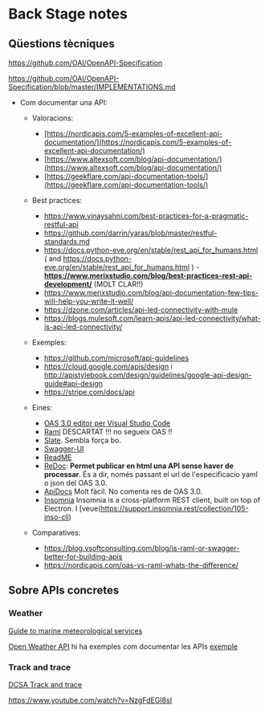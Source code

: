 # Back Stage notes

## Qüestions tècniques

https://github.com/OAI/OpenAPI-Specification

https://github.com/OAI/OpenAPI-Specification/blob/master/IMPLEMENTATIONS.md

- Com documentar una API:
  - Valoracions:
    - [https://nordicapis.com/5-examples-of-excellent-api-documentation/](https://nordicapis.com/5-examples-of-excellent-api-documentation/)
    - [https://www.altexsoft.com/blog/api-documentation/](https://www.altexsoft.com/blog/api-documentation/)
    - [https://geekflare.com/api-documentation-tools/](https://geekflare.com/api-documentation-tools/)
  - Best practices:
    - https://www.vinaysahni.com/best-practices-for-a-pragmatic-restful-api
    - https://github.com/darrin/yaras/blob/master/restful-standards.md
    - https://docs.python-eve.org/en/stable/rest_api_for_humans.html ( and https://docs.python-eve.org/en/stable/rest_api_for_humans.html )
    -**https://www.merixstudio.com/blog/best-practices-rest-api-development/** (MOLT CLAR!!)
    - https://www.merixstudio.com/blog/api-documentation-few-tips-will-help-you-write-it-well/
    - https://dzone.com/articles/api-led-connectivity-with-mule
    - https://blogs.mulesoft.com/learn-apis/api-led-connectivity/what-is-api-led-connectivity/
 
  - Exemples:
    - https://github.com/microsoft/api-guidelines
    - https://cloud.google.com/apis/design i http://apistylebook.com/design/guidelines/google-api-design-guide#api-design
    - https://stripe.com/docs/api

  - Eines:
    - [OAS 3.0 editor per Visual Studio Code](https://marketplace.visualstudio.com/items?itemName=42Crunch.vscode-openapi)
    - [Raml](https://raml.org/) DESCARTAT !!! no segueix OAS !!
    - [Slate](https://github.com/slatedocs/slate). Sembla força bo.
    - [Swagger-UI](https://swagger.io/tools/swagger-ui/)
    - [ReadME](https://readme.com/documentation)
    - [ReDoc](https://github.com/Redocly/redoc): **Permet publicar en html una API sense haver de processar**. És a dir, només passant el url de l'especificacio yaml o json del OAS 3.0.
    - [ApiDocs](https://apidocjs.com/) Molt fàcil. No comenta res de OAS 3.0.
    - [Insomnia](https://github.com/Kong/insomnia) Insomnia is a cross-platform REST client, built on top of Electron. I [veue(https://support.insomnia.rest/collection/105-inso-cli)
  
  - Comparatives:
    - https://blog.vsoftconsulting.com/blog/is-raml-or-swagger-better-for-building-apis
    - https://nordicapis.com/oas-vs-raml-whats-the-difference/


## Sobre APIs concretes

### Weather

[Guide to marine meteorological services](https://library.wmo.int/index.php?lvl=notice_display&id=7469#.YHGO8uhpEWh)

[Open Weather API](https://openweathermap.org/api) hi ha exemples com documentar les APIs [exemple](https://openweathermap.org/current)

### Track and trace

[DCSA Track and trace](https://dcsa.org/standards/track-trace/)







https://www.youtube.com/watch?v=NzgFdEGI8sI








 
